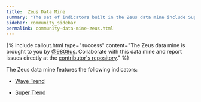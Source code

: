 ```yaml
---
title:  Zeus Data Mine
summary: "The set of indicators built in the Zeus data mine include Supertrend and Wavetrend"
sidebar: community_sidebar
permalink: community-data-mine-zeus.html
---
```


{% include callout.html type="success" content="The Zeus data mine is brought to you by <a href='https://github.com/9808us' rel='nofollow' rel='noopener' target='_blank'>@9808us</a>. Collaborate with this data mine and report issues directly at the <a href='https://github.com/9808us/Superalgos-Indicators'  rel='nofollow' rel='noopener' target='_blank'>contributor's repository</a>." %}

The Zeus data mine features the following indicators:

* [Wave Trend](community-indicator-wavetrend.html)

* [Super Trend](community-indicator-supertrend.html)


